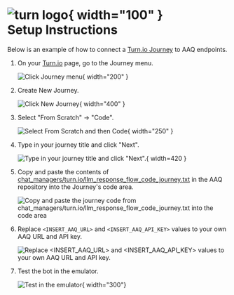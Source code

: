 # ![turn logo](./turn_logo.png){ width="100" } <br/> Setup Instructions

Below is an example of how to connect a [Turn.io Journey](https://whatsapp.turn.io/docs/build/journeys_overview) to AAQ endpoints.

1. On your [Turn.io](https://whatsapp.turn.io/app/) page, go to the Journey menu.

    ![Click Journey menu](./tutorial/01_Journeys.png){ width="200" }

2. Create New Journey.

    ![Click New Journey](./tutorial/02_New_journey.png){ width="400" }

2. Select "From Scratch" -> "Code".

    ![Select From Scratch and then Code](./tutorial/03_From_scratch_code.png){ width="250" }

3. Type in your journey title and click "Next".

    ![Type in your journey title and click "Next".](./tutorial/04_New_journey.png){ width=420 }

4. Copy and paste the contents of
   [chat_managers/turn.io/llm_response_flow_code_journey.txt](https://github.com/IDinsight/aaq-core/blob/main/chat_managers/turn.io/llm_response_flow_code_journey.txt) in the AAQ repository into the
   Journey's code area.

    ![Copy and paste the journey code from chat_managers/turn.io/llm_response_flow_code_journey.txt into the code area](./tutorial/05_Paste_code.png)

5. Replace `<INSERT_AAQ_URL>` and `<INSERT_AAQ_API_KEY>` values to your own AAQ URL and
   API key.

    ![Replace `<INSERT_AAQ_URL>` and `<INSERT_AAQ_API_KEY>` values to your own AAQ URL and API key.](./tutorial/06_replace.png)

6. Test the bot in the emulator.

    ![Test in the emulator](./tutorial/07_emulate.png){ width="300"}
